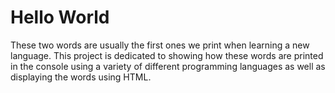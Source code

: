 # Hello World
These two words are usually the first ones we print when learning a new language. This project is dedicated to  showing how these words are printed in the console using a variety of different programming languages as well as displaying the words using HTML.
